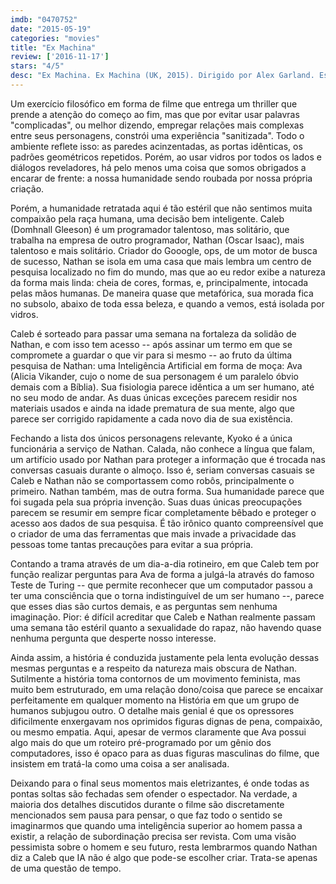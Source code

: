 ```yaml
---
imdb: "0470752"
date: "2015-05-19"
categories: "movies"
title: "Ex Machina"
review: ['2016-11-17']
stars: "4/5"
desc: "Ex Machina. Ex Machina (UK, 2015). Dirigido por Alex Garland. Escrito por Alex Garland. Com Domhnall Gleeson, Corey Johnson, Oscar Isaac, Alicia Vikander, Sonoya Mizuno, Claire Selby, Symara A. Templeman, Gana Bayarsaikhan, Tiffany Pisani."
---
```

Um exercício filosófico em forma de filme que entrega um thriller que prende a atenção do começo ao fim, mas que por evitar usar palavras "complicadas", ou melhor dizendo, empregar relações mais complexas entre seus personagens, constrói uma experiência "sanitizada". Todo o ambiente reflete isso: as paredes acinzentadas, as portas idênticas, os padrões geométricos repetidos. Porém, ao usar vidros por todos os lados e diálogos reveladores, há pelo menos uma coisa que somos obrigados a encarar de frente: a nossa humanidade sendo roubada por nossa própria criação.

Porém, a humanidade retratada aqui é tão estéril que não sentimos muita compaixão pela raça humana, uma decisão bem inteligente. Caleb (Domhnall Gleeson) é um programador talentoso, mas solitário, que trabalha na empresa de outro programador, Nathan (Oscar Isaac), mais talentoso e mais solitário. Criador do Gooogle, ops, de um motor de busca de sucesso, Nathan se isola em uma casa que mais lembra um centro de pesquisa localizado no fim do mundo, mas que ao eu redor exibe a natureza da forma mais linda: cheia de cores, formas, e, principalmente, intocada pelas mãos humanas. De maneira quase que metafórica, sua morada fica no subsolo, abaixo de toda essa beleza, e quando a vemos, está isolada por vidros.

Caleb é sorteado para passar uma semana na fortaleza da solidão de Nathan, e com isso tem acesso -- após assinar um termo em que se compromete a guardar o que vir para si mesmo -- ao fruto da última pesquisa de Nathan: uma Inteligência Artificial em forma de moça: Ava (Alicia Vikander, cujo o nome de sua personagem é um paralelo óbvio demais com a Bíblia). Sua fisiologia parece idêntica a um ser humano, até no seu modo de andar. As duas únicas exceções parecem residir nos materiais usados e ainda na idade prematura de sua mente, algo que parece ser corrigido rapidamente a cada novo dia de sua existência.

Fechando a lista dos únicos personagens relevante, Kyoko é a única funcionária a serviço de Nathan. Calada, não conhece a língua que falam, um artifício usado por Nathan para proteger a informação que é trocada nas conversas casuais durante o almoço. Isso é, seriam conversas casuais se Caleb e Nathan não se comportassem como robôs, principalmente o primeiro. Nathan também, mas de outra forma. Sua humanidade parece que foi sugada pela sua própria invenção. Suas duas únicas preocupações parecem se resumir em sempre ficar completamente bêbado e proteger o acesso aos dados de sua pesquisa. É tão irônico quanto compreensível que o criador de uma das ferramentas que mais invade a privacidade das pessoas tome tantas precauções para evitar a sua própria.

Contando a trama através de um dia-a-dia rotineiro, em que Caleb tem por função realizar perguntas para Ava de forma a julgá-la através do famoso Teste de Turing -- que permite reconhecer que um computador passou a ter uma consciência que o torna indistinguível de um ser humano --, parece que esses dias são curtos demais, e as perguntas sem nenhuma imaginação. Pior: é difícil acreditar que Caleb e Nathan realmente passam uma semana tão estéril quanto a sexualidade do rapaz, não havendo quase nenhuma pergunta que desperte nosso interesse.

Ainda assim, a história é conduzida justamente pela lenta evolução dessas mesmas perguntas e a respeito da natureza mais obscura de Nathan. Sutilmente a história toma contornos de um movimento feminista, mas muito bem estruturado, em uma relação dono/coisa que parece se encaixar perfeitamente em qualquer momento na História em que um grupo de humanos subjugou outro. O detalhe mais genial é que os opressores dificilmente enxergavam nos oprimidos figuras dignas de pena, compaixão, ou mesmo empatia. Aqui, apesar de vermos claramente que Ava possui algo mais do que um roteiro pré-programado por um gênio dos computadores, isso é opaco para as duas figuras masculinas do filme, que insistem em tratá-la como uma coisa a ser analisada.

Deixando para o final seus momentos mais eletrizantes, é onde todas as pontas soltas são fechadas sem ofender o espectador. Na verdade, a maioria dos detalhes discutidos durante o filme são discretamente mencionados sem pausa para pensar, o que faz todo o sentido se imaginarmos que quando uma inteligência superior ao homem passa a existir, a relação de subordinação precisa ser revista. Com uma visão pessimista sobre o homem e seu futuro, resta lembrarmos quando Nathan diz a Caleb que IA não é algo que pode-se escolher criar. Trata-se apenas de uma questão de tempo.
